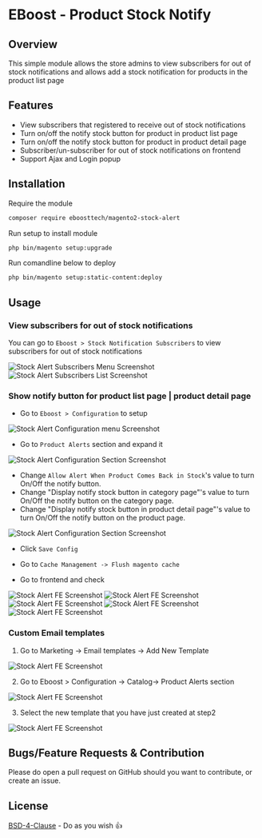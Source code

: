 # EBoost - Product Stock Notify

## Overview

This simple module allows the store admins to view subscribers for out of stock notifications and allows  add a stock notification for products in the product list page

## Features

+ View subscribers that registered to receive out of stock notifications
+ Turn on/off the notify stock button for product in product list page
+ Turn on/off the notify stock button for product in product detail page
+ Subscriber/un-subscriber for out of stock notifications on frontend
+ Support Ajax and Login popup

## Installation

Require the module

```bash
composer require eboosttech/magento2-stock-alert
```

Run setup to install module

```bash
php bin/magento setup:upgrade
```

Run comandline below to deploy

```bash
php bin/magento setup:static-content:deploy
```

## Usage

### View subscribers for out of stock notifications

You can go to `Eboost > Stock Notification Subscribers` to view subscribers for out of stock notifications

![Stock Alert Subscribers Menu Screenshot](docs/stock-subscribers-menu.png)
![Stock Alert Subscribers List Screenshot](docs/stock-subscribers-list.png)

### Show notify button for product list page | product detail page

- Go to `Eboost > Configuration` to setup

![Stock Alert Configuration menu Screenshot](docs/stock-setting-menu.png)

- Go to `Product Alerts` section and expand it

![Stock Alert Configuration Section Screenshot](docs/stock-setting-section.png)

- Change  `Allow Alert When Product Comes Back in Stock`'s value  to turn On/Off the notify button. 
- Change "Display notify stock button in category page"'s value to turn On/Off the notify button on the category page.
- Change "Display notify stock button in product detail page"'s value to turn On/Off the notify button on the product page.

![Stock Alert Configuration Section Screenshot](docs/stock-setting-feature.png)

- Click `Save Config`

- Go to `Cache Management -> Flush magento cache`

- Go to frontend and check

![Stock Alert FE Screenshot](docs/stock-fe-1.png)
![Stock Alert FE Screenshot](docs/stock-fe-2.png)
![Stock Alert FE Screenshot](docs/stock-fe-3.png)
![Stock Alert FE Screenshot](docs/stock-fe-4.png)
![Stock Alert FE Screenshot](docs/stock-fe-5.png)

### Custom Email templates

1. Go to Marketing -> Email templates -> Add New Template

![Stock Alert FE Screenshot](docs/stock-fe-6.png)

2. Go to Eboost > Configuration -> Catalog-> Product Alerts section

![Stock Alert FE Screenshot](docs/stock-fe-7.png)

3. Select the new template that you have just created at step2

![Stock Alert FE Screenshot](docs/stock-fe-7.png)

## Bugs/Feature Requests & Contribution

Please do open a pull request on GitHub should you want to contribute, or create an issue.

## License
[BSD-4-Clause](http://directory.fsf.org/wiki/License:BSD_4Clause) - Do as you wish 👍